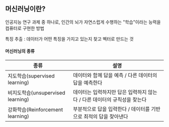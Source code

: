 

## 머신러닝이란?

인공지능 연구 과제 중 하나로, 인간의 뇌가 자연스럽게 수행하는 "학습"이라는 능력을 컴퓨터로 구현한 방법

특징 추출 : 데이터가 어떤 특징을 가지고 있는지 찾고 벡터로 만드는 것

#### 머신러닝의 종류

| 종류                              | 설명                                                         |
| --------------------------------- | ------------------------------------------------------------ |
| 지도학습(supervised learning)     | 데이터와 함께 답을 예측 / 다른 데이터의 답을 예측한다        |
| 비지도학습(unsupervised learning) | 데이터는 입력하지만 답은 입력하지 않는다 / 다른 데이터의 규칙성을 찾는다 |
| 강화학습(Reinforcement learning)  | 부분적으로 답을 입력한다 / 데이터를 기반으로 최적의 답을 찾아낸다 |



